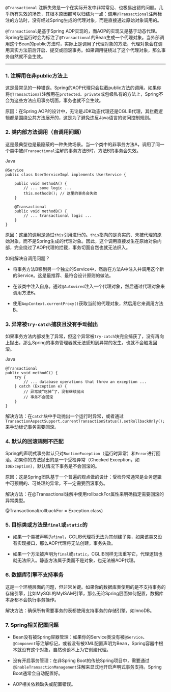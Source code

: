 
`@Transactional` 注解失效是一个在实际开发中非常常见、也极易出错的问题。几乎所有失效的场景，其根本原因都可以归结为一点：调用`@Transactional`注解标注的方法时，没有经过Spring生成的代理对象，而是直接通过原始对象调用的。

`@Transactional`是基于Spring AOP实现的，而AOP的实现又是基于动态代理。Spring在运行时会为标注了`@Transactional`的Bean生成一个代理对象。当外部调用这个Bean的public方法时，实际上是调用了代理对象的方法，代理对象会在调用真实方法前后开启、提交或回滚事务。如果调用链绕过了这个代理对象，那么事务自然就不会生效。


---

### 1. 注解用在非public方法上

这是最常见的一种错误。Spring的AOP代理只会拦截public方法的调用。如果你将`@Transactional`注解用在`protected`、`private`或包级私有的方法上，Spring不会为这些方法应用事务切面，事务也就不会生效。

原因：在Spring AOP的设计中，无论是JDK动态代理还是CGLIB代理，其拦截逻辑都是围绕公共方法展开的，这是为了避免违反Java语言的访问控制规则。

### 2. 类内部方法调用（自调用问题）

这是最典型也是最隐蔽的一种失效场景。当一个类中的非事务方法A，调用了同一个类中被`@Transactional`注解的事务方法B时，方法B的事务会失效。

Java

```
@Service
public class UserServiceImpl implements UserService {

    public void methodA() {
        // ... some logic ...
        this.methodB(); // 这里的事务会失效
    }

    @Transactional
    public void methodB() {
        // ... transactional logic ...
    }
}
```

原因：这里的调用是通过`this`引用进行的。`this`指向的是真实的、未被代理的原始对象，而不是Spring生成的代理对象。因此，这个调用直接发生在原始对象内部，完全绕过了AOP代理的拦截，事务切面自然也就无法织入。

如何解决自调用问题？

- 将事务方法B移到另一个独立的Service中，然后在方法A中注入并调用这个新的Service。这是最推荐、最符合设计原则的做法。
    
- 在该类中注入自身。通过`@Autowired`注入一个代理对象，然后通过代理对象来调用方法B。
    
- 使用`AopContext.currentProxy()`获取当前的代理对象，然后用它来调用方法B。
    

### 3. 异常被`try-catch`捕获且没有手动抛出

如果事务方法内部发生了异常，但这个异常被`try-catch`块完全捕获了，没有再向上抛出，那么Spring的事务管理器就无法感知到异常的发生，也就不会触发回滚。

Java

```
@Transactional
public void methodC() {
    try {
        // ... database operations that throw an exception ...
    } catch (Exception e) {
        // 异常被“吃掉”了，没有继续抛出
        // 事务不会回滚
    }
}
```

解决方法：在`catch`块中手动抛出一个运行时异常，或者通过`TransactionAspectSupport.currentTransactionStatus().setRollbackOnly();`来手动标记事务需要回滚。

### 4. 默认的回滚规则不匹配

Spring的声明式事务默认只对`RuntimeException`（运行时异常）和`Error`进行回滚。如果你的方法抛出的是一个受检异常（Checked Exception，如`IOException`），默认情况下事务是不会回滚的。

原因：这是Spring团队基于一个普遍的观点做的设计：受检异常通常是业务逻辑中可预期的、可处理的异常，不一定需要回滚事务。

解决方法：在@Transactional注解中使用rollbackFor属性来明确指定需要回滚的异常类型。

@Transactional(rollbackFor = Exception.class)

### 5. 目标类或方法是`final`或`static`的

- 如果一个类被声明为`final`，CGLIB代理将无法为其创建子类，如果该类又没有实现接口，那么AOP代理将无法创建，事务失效。
    
- 如果一个方法被声明为`final`或`static`，CGLIB同样无法重写它，代理逻辑也就无法织入。静态方法属于类而不是对象，也无法被AOP代理。
    

### 6. 数据库引擎不支持事务

这是一个环境层面的问题，但非常关键。如果你的数据库表使用的是不支持事务的存储引擎，比如MySQL的MyISAM引擎，那么无论Spring层面如何配置，数据库本身都不会执行事务操作。

解决方法：确保所有需要事务的表都使用支持事务的存储引擎，如InnoDB。

### 7. Spring相关配置问题

- Bean没有被Spring容器管理：如果你的Service类没有被`@Service`、`@Component`等注解标记，或者没有被XML配置声明为Bean，Spring容器中根本就没有这个对象，自然也谈不上为它创建代理。
    
- 没有开启事务管理：在非Spring Boot的传统Spring项目中，需要通过`@EnableTransactionManagement`注解来显式地开启声明式事务支持。Spring Boot通常会自动配置好。
    
- AOP相关依赖缺失或配置错误。
    
